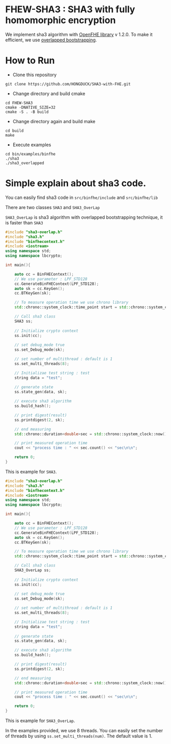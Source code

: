 # FHEW-SHA3 : SHA3 with fully homomorphic encryption

We implement sha3 algorithm with <a href="https://github.com/openfheorg/openfhe-development"> OpenFHE library</a> v 1.2.0.
To make it efficient, we use <a href="https://eprint.iacr.org/2024/1667"> overlapped bootstrapping</a>.

# How to Run

* Clone this repository
```
git clone https://github.com/HONGDUCK/SHA3-with-FHE.git
```

* Change directory and build cmake
```
cd FHEW-SHA3
cmake -DNATIVE_SIZE=32
cmake -S . -B build 
```

* Change directory again and build make
```
cd build
make
```

* Execute examples
```
cd bin/examples/binfhe
./sha3
./sha3_overlapped
```

# Simple explain about sha3 code.

You can easily find sha3 code in `src/binfhe/include` and `src/binfhe/lib`

There are two classes `SHA3` and `SHA3_OverLap`

`SHA3_OverLap` is sha3 algorithm with overlapped bootstrapping technique, it is faster than `SHA3`

```cpp
#include "sha3-overlap.h"
#include "sha3.h"
#include "binfhecontext.h"
#include <iostream>
using namespace std;
using namespace lbcrypto;

int main(){

    auto cc = BinFHEContext();
    // We use parameter : LPF_STD128
    cc.GenerateBinFHEContext(LPF_STD128);
    auto sk = cc.KeyGen();
    cc.BTKeyGen(sk);

    // To measure operation time we use chrono library
    std::chrono::system_clock::time_point start = std::chrono::system_clock::now();

    // Call sha3 class
    SHA3 ss;
    
    // Initialize crypto context
    ss.init(cc);
    
    // set debug_mode true
    ss.set_Debug_mode(sk);

    // set number of multithread : default is 1
    ss.set_multi_threads(8);

    // Initializae test string : test
    string data = "test";
    
    // generate state
    ss.state_gen(data, sk);

    // execute sha3 algorithm
    ss.build_hash();

    // print digest(result)
    ss.printdigest(2, sk);

    // end measuring
    std::chrono::duration<double>sec = std::chrono::system_clock::now() - start;

    // print measured operation time
    cout << "process time : " << sec.count() << "sec\n\n";

    return 0;
}
```
This is example for `SHA3`. 

```cpp
#include "sha3-overlap.h"
#include "sha3.h"
#include "binfhecontext.h"
#include <iostream>
using namespace std;
using namespace lbcrypto;

int main(){

    auto cc = BinFHEContext();
    // We use parameter : LPF_STD128
    cc.GenerateBinFHEContext(LPF_STD128);
    auto sk = cc.KeyGen();
    cc.BTKeyGen(sk);

    // To measure operation time we use chrono library
    std::chrono::system_clock::time_point start = std::chrono::system_clock::now();

    // Call sha3 class
    SHA3_OverLap ss;
    
    // Initialize crypto context
    ss.init(cc);
    
    // set debug_mode true
    ss.set_Debug_mode(sk);

    // set number of multithread : default is 1
    ss.set_multi_threads(8);

    // Initializae test string : test
    string data = "test";
    
    // generate state
    ss.state_gen(data, sk);

    // execute sha3 algorithm
    ss.build_hash();

    // print digest(result)
    ss.printdigest(2, sk);

    // end measuring
    std::chrono::duration<double>sec = std::chrono::system_clock::now() - start;

    // print measured operation time
    cout << "process time : " << sec.count() << "sec\n\n";

    return 0;
}
```

This is example for `SHA3_OverLap`.

In the examples provided, we use 8 threads.
You can easily set the number of threads by using `ss.set_multi_threads(num)`.
The default value is 1.





